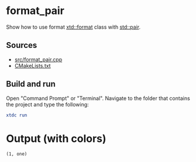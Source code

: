 # format_pair

Show how to use format [xtd::format](https://gammasoft71.github.io/xtd/reference_guides/latest/_format_page.html) class with [std::pair](https://en.cppreference.com/w/cpp/utility/pair).

## Sources

* [src/format_pair.cpp](src/format_pair.cpp)
* [CMakeLists.txt](CMakeLists.txt)

## Build and run

Open "Command Prompt" or "Terminal". Navigate to the folder that contains the project and type the following:

```cmake
xtdc run
```

# Output (with colors)

```
(1, one)
```

